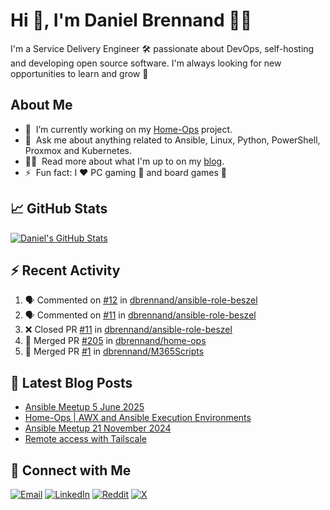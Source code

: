 # Hi 👋, I'm Daniel Brennand 👨‍💻

I'm a Service Delivery Engineer 🛠 passionate about DevOps, self-hosting and developing open source software. I'm always looking for new opportunities to learn and grow 🌱

## About Me

- 🔭 &nbsp;I’m currently working on my [Home-Ops](https://github.com/dbrennand/home-ops) project.
- 💬 &nbsp;Ask me about anything related to Ansible, Linux, Python, PowerShell, Proxmox and Kubernetes.
- 👨‍💻 &nbsp;Read more about what I'm up to on my [blog](https://dbren.uk).
- ⚡ &nbsp;Fun fact: I ❤️ PC gaming 👾 and board games 🎲

## 📈 GitHub Stats

[![Daniel's GitHub Stats](https://github-readme-stats.vercel.app/api?username=dbrennand&show_icons=true&count_private=true&hide_border=true&theme=dark)](https://github.com/anuraghazra/github-readme-stats)

## ⚡ Recent Activity

<!--START_SECTION:activity-->
1. 🗣 Commented on [#12](https://github.com/dbrennand/ansible-role-beszel/issues/12#issuecomment-3093793806) in [dbrennand/ansible-role-beszel](https://github.com/dbrennand/ansible-role-beszel)
2. 🗣 Commented on [#11](https://github.com/dbrennand/ansible-role-beszel/pull/11#issuecomment-3092516715) in [dbrennand/ansible-role-beszel](https://github.com/dbrennand/ansible-role-beszel)
3. ❌ Closed PR [#11](https://github.com/dbrennand/ansible-role-beszel/pull/11) in [dbrennand/ansible-role-beszel](https://github.com/dbrennand/ansible-role-beszel)
4. 🎉 Merged PR [#205](https://github.com/dbrennand/home-ops/pull/205) in [dbrennand/home-ops](https://github.com/dbrennand/home-ops)
5. 🎉 Merged PR [#1](https://github.com/dbrennand/M365Scripts/pull/1) in [dbrennand/M365Scripts](https://github.com/dbrennand/M365Scripts)
<!--END_SECTION:activity-->

## 📝 Latest Blog Posts

<!-- BLOG-POST-LIST:START -->
- [Ansible Meetup 5 June 2025](https://danielbrennand.com/blog/ansible-meetup-5-june/)
- [Home-Ops | AWX and Ansible Execution Environments](https://danielbrennand.com/blog/homeops-ansible-ee/)
- [Ansible Meetup 21 November 2024](https://danielbrennand.com/blog/ansible-meetup-21-november/)
- [Remote access with Tailscale](https://danielbrennand.com/blog/tailscale/)
<!-- BLOG-POST-LIST:END -->

## 💬 Connect with Me

[![Email](https://img.shields.io/badge/Email-D14836?style=flat&logo=gmail&logoColor=white)](mailto:contact@danielbrennand.com) [![LinkedIn](https://img.shields.io/badge/Linkedin-%230077B5.svg?style=flat&logo=linkedin&logoColor=white)](https://www.linkedin.com/in/dbrenuk) [![Reddit](https://img.shields.io/badge/Reddit-FF4500?style=flat&logo=reddit&logoColor=white)](https://www.reddit.com/user/dbrenuk) [![X](https://img.shields.io/badge/X-%23000000.svg?style=flat&logo=X&logoColor=white)](https://twitter.com/dbrenuk)
